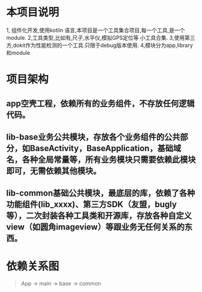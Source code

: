 # 本项目说明
1, 组件化开发,使用kotlin 语言,本项目是一个工具集合项目,每一个工具,是一个module.
2,工具类型,比如有,尺子,水平仪,模拟GPS定位等 小工具合集.
3,使用第三方,dokit作为性能检测的一个工具.只限于debug版本使用.
4,模块分为app,library和module

# 项目架构
## app空壳工程，依赖所有的业务组件，不存放任何逻辑代码。
## lib-base业务公共模块，存放各个业务组件的公共部分，如BaseActivity，BaseApplication，基础域名，各种全局常量等，所有业务模块只需要依赖此模块即可，无需依赖其他模块。
## lib-common基础公共模块，最底层的库，依赖了各种功能组件(lib_xxxx)、第三方SDK（友盟，bugly等），二次封装各种工具类和开源库，存放各种自定义view（如圆角imageview）等跟业务无任何关系的东西。

# 依赖关系图
> App -> main -> base -> common



